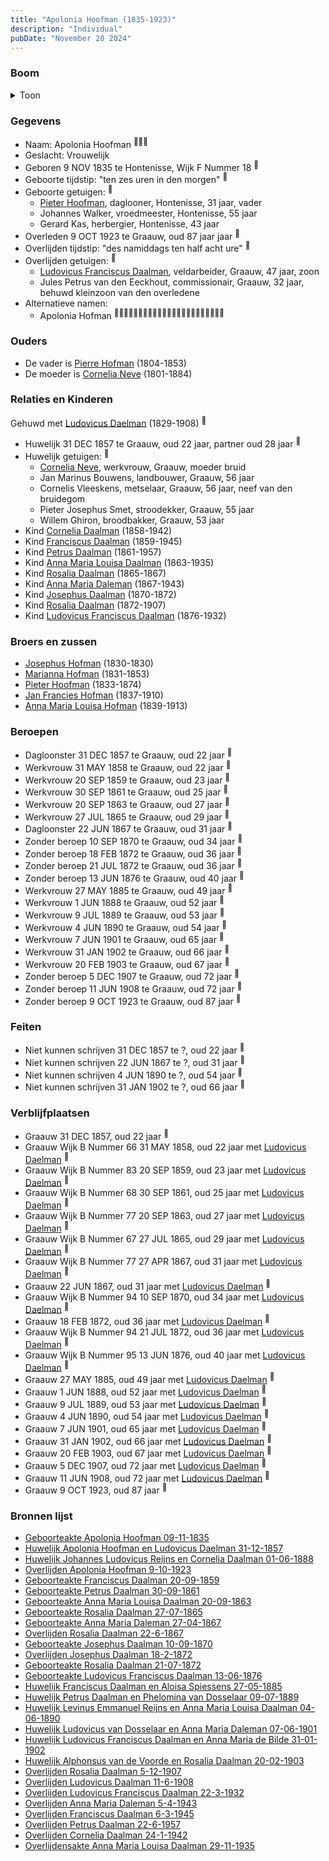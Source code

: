 ```yaml
---
title: "Apolonia Hoofman (1835-1923)"
description: "Individual"
pubDate: "November 20 2024"
---
```


### Boom
<details><summary>Toon</summary>

![test](https://www.plantuml.com/plantuml/svg/bPPTRzem58Rl_IkErejT8ILnGf8ALULpNTKFr7MJfccgJE92H68ZEsc5glxt6M8WDOoQE-pZOpz-t-CJBcL9H5aLEPBpZ2s880LCI3AV2bwnjCzpBg0KX4aLegn4iooba6GYoMdzcnQBSWa5BIPKo7fAbbHGNYuN53LsJN8Y9RmX0EXnaLBnECkIEQDITZe5oTZ51M3qZj1N6A-FagZE-3BEg10KhlXpGTWN81A-EuxZkG1dGpmAHZsrwTjpHlFq7Jhd4p9PFaruMURq_0BQC1hsm8qSN-Mpah9CIjfOBUTLdZyHbZubWaivuOf7fRaOxkv_gRm0mpT1IFMgo3HEdmj6yup07NsXEnnFuOnwGpp4Ht3KAitZRlRzb4LTT33igvp8tsFfdB_IDCtOTCKSm_NFExKEEskgaQ9oOZZBi-ciND8yvw-Ax1rfyLejlG9f_Ds4pbGJwr24DiTr5weUcBhw5JVCY61hukSgn5fS79naIWpt_KTrJQ_XoORifahvIvPK4WQ4vX_GOfiwyUgz8xNwgifbQL4YRYrtx4H7RS4R-u9mQulhxDjYLjU0aEOzFAzjKs3gjDlkxzLfaNs1-N3TNTt4ztGEK0OtX4qfIqcnOnkfFf1aibRPe0kjL7RWnt2yeekjwThgGWyhk61FvZ4jnI6Mo8O5RrZQ9pn5JtiUXCULwZ96u9O8vUCDhp9vmCxOgbzi8R4zf7vUyUfv4I9osW1xu98SgYwbXWrEgEv_iy89JjOiQeTx1ZPa6X35sGHoBO6wuuSFctyA5DGfiR_Vsg-vf8lPWPB2dar9kHktGiUQnetq5o7qzd3-QnQsqiRLPkrsjj1ctQjYPz-hNOSzqWQmRwKJrYKHjayfexeFu8PE-jEZlrokWtJ3tqteRjlIBTGOXyOuCiRnnp4sziEkCVQCCJR6FjATlFL7_L5AAVkx1T5Dr0n4I7SqCn0ZtKMC05wBi7hFPi15-bsP0G_f4ZS36EbgCmC-GfUguwb_ZVy0)
</details>

### Gegevens
- Naam: Apolonia Hoofman <sup><a href="../s00035/" style="text-decoration:none" title="Geboorteakte Apolonia Hoofman 09-11-1835 ">:link:</a><a href="../s00380/" style="text-decoration:none" title="Huwelijk Johannes Ludovicus Reijns en Cornelia Daalman 01-06-1888">:link:</a><a href="../s00407/" style="text-decoration:none" title="Overlijden Cornelia Daalman 24-1-1942">:link:</a></sup>
- Geslacht: Vrouwelijk
- Geboren 9 NOV 1835 te Hontenisse, Wijk F Nummer 18 <sup><a href="../s00035/" style="text-decoration:none" title="Geboorteakte Apolonia Hoofman 09-11-1835 ">:link:</a></sup>
- Geboorte tijdstip: "ten zes uren in den morgen" <sup><a href="../s00035/" style="text-decoration:none" title="Geboorteakte Apolonia Hoofman 09-11-1835 ">:link:</a></sup>
- Geboorte getuigen: <sup><a href="../s00035/" style="text-decoration:none" title="Geboorteakte Apolonia Hoofman 09-11-1835 ">:link:</a></sup>
  - [Pieter Hoofman](../i00021/), daglooner, Hontenisse, 31 jaar, vader
  - Johannes Walker, vroedmeester, Hontenisse, 55 jaar
  - Gerard Kas, herbergier, Hontenisse, 43 jaar
- Overleden 9 OCT 1923 te Graauw, oud 87 jaar jaar <sup><a href="../s00036/" style="text-decoration:none" title="Overlijden Apolonia Hoofman 9-10-1923 ">:link:</a></sup>
- Overlijden tijdstip: "des namiddags ten half acht ure" <sup><a href="../s00036/" style="text-decoration:none" title="Overlijden Apolonia Hoofman 9-10-1923 ">:link:</a></sup>
- Overlijden getuigen: <sup><a href="../s00036/" style="text-decoration:none" title="Overlijden Apolonia Hoofman 9-10-1923 ">:link:</a></sup>
  - [Ludovicus Franciscus Daalman](../i00234/), veldarbeider, Graauw, 47 jaar, zoon
  - Jules Petrus van den Eeckhout, commissionair, Graauw, 32 jaar, behuwd kleinzoon van den overledene
- Alternatieve namen:
  - Apolonia Hofman <sup><a href="../s00381/" style="text-decoration:none" title="Geboorteakte Franciscus Daalman 20-09-1859">:link:</a><a href="../s00383/" style="text-decoration:none" title="Geboorteakte Petrus Daalman 30-09-1861">:link:</a><a href="../s00384/" style="text-decoration:none" title="Geboorteakte Anna Maria Louisa Daalman 20-09-1863">:link:</a><a href="../s00385/" style="text-decoration:none" title="Geboorteakte Rosalia Daalman 27-07-1865">:link:</a><a href="../s00386/" style="text-decoration:none" title="Geboorteakte Anna Maria Daleman 27-04-1867">:link:</a><a href="../s00387/" style="text-decoration:none" title="Overlijden Rosalia Daalman 22-6-1867">:link:</a><a href="../s00389/" style="text-decoration:none" title="Geboorteakte Josephus Daalman 10-09-1870">:link:</a><a href="../s00390/" style="text-decoration:none" title="Overlijden Josephus Daalman 18-2-1872">:link:</a><a href="../s00391/" style="text-decoration:none" title="Geboorteakte Rosalia Daalman 21-07-1872">:link:</a><a href="../s00392/" style="text-decoration:none" title="Geboorteakte Ludovicus Franciscus Daalman 13-06-1876">:link:</a><a href="../s00393/" style="text-decoration:none" title="Huwelijk Franciscus Daalman en Aloisa Spiessens 27-05-1885">:link:</a><a href="../s00395/" style="text-decoration:none" title="Huwelijk Petrus Daalman en Phelomina van Dosselaar 09-07-1889">:link:</a><a href="../s00396/" style="text-decoration:none" title="Huwelijk Levinus Emmanuel Reijns en Anna Maria Louisa Daalman 04-06-1890">:link:</a><a href="../s00397/" style="text-decoration:none" title="Huwelijk Ludovicus van Dosselaar en Anna Maria Daleman 07-06-1901">:link:</a><a href="../s00399/" style="text-decoration:none" title="Huwelijk Ludovicus Franciscus Daalman en Anna Maria de Bilde 31-01-1902">:link:</a><a href="../s00400/" style="text-decoration:none" title="Huwelijk Alphonsus van de Voorde en Rosalia Daalman 20-02-1903">:link:</a><a href="../s00401/" style="text-decoration:none" title="Overlijden Rosalia Daalman 5-12-1907">:link:</a><a href="../s00402/" style="text-decoration:none" title="Overlijden Ludovicus Daalman 11-6-1908">:link:</a><a href="../s00403/" style="text-decoration:none" title="Overlijden Ludovicus Franciscus Daalman 22-3-1932">:link:</a><a href="../s00404/" style="text-decoration:none" title="Overlijden Anna Maria Daleman 5-4-1943">:link:</a><a href="../s00405/" style="text-decoration:none" title="Overlijden Franciscus Daalman 6-3-1945">:link:</a><a href="../s00406/" style="text-decoration:none" title="Overlijden Petrus Daalman 22-6-1957">:link:</a><a href="../s00408/" style="text-decoration:none" title="Overlijdensakte Anna Maria Louisa Daalman 29-11-1935">:link:</a></sup>

### Ouders
- De vader is [Pierre Hofman](../i00021/) (1804-1853)
- De moeder is [Cornelia Neve](../i00022/) (1801-1884)

### Relaties en Kinderen

Gehuwd met [Ludovicus Daelman](../i00029/) (1829-1908) <sup><a href="../s00037/" style="text-decoration:none" title="Huwelijk Apolonia Hoofman en Ludovicus Daelman 31-12-1857 ">:link:</a></sup>
- Huwelijk 31 DEC 1857 te Graauw, oud 22 jaar, partner oud 28 jaar <sup><a href="../s00037/" style="text-decoration:none" title="Huwelijk Apolonia Hoofman en Ludovicus Daelman 31-12-1857 ">:link:</a></sup>
- Huwelijk getuigen:  <sup><a href="../s00037/" style="text-decoration:none" title="Huwelijk Apolonia Hoofman en Ludovicus Daelman 31-12-1857 ">:link:</a></sup>
  - [Cornelia Neve](../i00022/), werkvrouw, Graauw, moeder bruid
  - Jan Marinus Bouwens, landbouwer, Graauw, 56 jaar
  - Cornelis Vleeskens, metselaar, Graauw, 56 jaar, neef van den bruidegom
  - Pieter Josephus Smet, stroodekker, Graauw, 55 jaar
  - Willem Ghiron, broodbakker, Graauw, 53 jaar
- Kind [Cornelia Daalman](../i00226/) (1858-1942)
- Kind [Franciscus Daalman](../i00227/) (1859-1945)
- Kind [Petrus Daalman](../i00228/) (1861-1957)
- Kind [Anna Maria Louisa Daalman](../i00229/) (1863-1935)
- Kind [Rosalia Daalman](../i00230/) (1865-1867)
- Kind [Anna Maria Daleman](../i00231/) (1867-1943)
- Kind [Josephus Daalman](../i00232/) (1870-1872)
- Kind [Rosalia Daalman](../i00233/) (1872-1907)
- Kind [Ludovicus Franciscus Daalman](../i00234/) (1876-1932)

### Broers en zussen
- [Josephus Hofman](../i00033/) (1830-1830)
- [Marianna Hofman](../i00034/) (1831-1853)
- [Pieter Hoofman](../i00013/) (1833-1874)
- [Jan Francies Hofman](../i00035/) (1837-1910)
- [Anna Maria Louisa Hofman](../i00036/) (1839-1913)

### Beroepen
- Dagloonster 31 DEC 1857 te Graauw, oud 22 jaar <sup><a href="../s00037/" style="text-decoration:none" title="Huwelijk Apolonia Hoofman en Ludovicus Daelman 31-12-1857 ">:link:</a></sup>
- Werkvrouw 31 MAY 1858 te Graauw, oud 22 jaar <sup><a href="../s00379/" style="text-decoration:none" title="Geboorteakte Cornelia Daalman 31-05-1858">:link:</a></sup>
- Werkvrouw 20 SEP 1859 te Graauw, oud 23 jaar <sup><a href="../s00381/" style="text-decoration:none" title="Geboorteakte Franciscus Daalman 20-09-1859">:link:</a></sup>
- Werkvrouw 30 SEP 1861 te Graauw, oud 25 jaar <sup><a href="../s00383/" style="text-decoration:none" title="Geboorteakte Petrus Daalman 30-09-1861">:link:</a></sup>
- Werkvrouw 20 SEP 1863 te Graauw, oud 27 jaar <sup><a href="../s00384/" style="text-decoration:none" title="Geboorteakte Anna Maria Louisa Daalman 20-09-1863">:link:</a></sup>
- Werkvrouw 27 JUL 1865 te Graauw, oud 29 jaar <sup><a href="../s00385/" style="text-decoration:none" title="Geboorteakte Rosalia Daalman 27-07-1865">:link:</a></sup>
- Dagloonster 22 JUN 1867 te Graauw, oud 31 jaar <sup><a href="../s00387/" style="text-decoration:none" title="Overlijden Rosalia Daalman 22-6-1867">:link:</a></sup>
- Zonder beroep 10 SEP 1870 te Graauw, oud 34 jaar <sup><a href="../s00389/" style="text-decoration:none" title="Geboorteakte Josephus Daalman 10-09-1870">:link:</a></sup>
- Zonder beroep 18 FEB 1872 te Graauw, oud 36 jaar <sup><a href="../s00390/" style="text-decoration:none" title="Overlijden Josephus Daalman 18-2-1872">:link:</a></sup>
- Zonder beroep 21 JUL 1872 te Graauw, oud 36 jaar <sup><a href="../s00391/" style="text-decoration:none" title="Geboorteakte Rosalia Daalman 21-07-1872">:link:</a></sup>
- Zonder beroep 13 JUN 1876 te Graauw, oud 40 jaar <sup><a href="../s00392/" style="text-decoration:none" title="Geboorteakte Ludovicus Franciscus Daalman 13-06-1876">:link:</a></sup>
- Werkvrouw 27 MAY 1885 te Graauw, oud 49 jaar <sup><a href="../s00393/" style="text-decoration:none" title="Huwelijk Franciscus Daalman en Aloisa Spiessens 27-05-1885">:link:</a></sup>
- Werkvrouw 1 JUN 1888 te Graauw, oud 52 jaar <sup><a href="../s00380/" style="text-decoration:none" title="Huwelijk Johannes Ludovicus Reijns en Cornelia Daalman 01-06-1888">:link:</a></sup>
- Werkvrouw 9 JUL 1889 te Graauw, oud 53 jaar <sup><a href="../s00395/" style="text-decoration:none" title="Huwelijk Petrus Daalman en Phelomina van Dosselaar 09-07-1889">:link:</a></sup>
- Werkvrouw 4 JUN 1890 te Graauw, oud 54 jaar <sup><a href="../s00396/" style="text-decoration:none" title="Huwelijk Levinus Emmanuel Reijns en Anna Maria Louisa Daalman 04-06-1890">:link:</a></sup>
- Werkvrouw 7 JUN 1901 te Graauw, oud 65 jaar <sup><a href="../s00397/" style="text-decoration:none" title="Huwelijk Ludovicus van Dosselaar en Anna Maria Daleman 07-06-1901">:link:</a></sup>
- Werkvrouw 31 JAN 1902 te Graauw, oud 66 jaar <sup><a href="../s00399/" style="text-decoration:none" title="Huwelijk Ludovicus Franciscus Daalman en Anna Maria de Bilde 31-01-1902">:link:</a></sup>
- Werkvrouw 20 FEB 1903 te Graauw, oud 67 jaar <sup><a href="../s00400/" style="text-decoration:none" title="Huwelijk Alphonsus van de Voorde en Rosalia Daalman 20-02-1903">:link:</a></sup>
- Zonder beroep 5 DEC 1907 te Graauw, oud 72 jaar <sup><a href="../s00401/" style="text-decoration:none" title="Overlijden Rosalia Daalman 5-12-1907">:link:</a></sup>
- Zonder beroep 11 JUN 1908 te Graauw, oud 72 jaar <sup><a href="../s00402/" style="text-decoration:none" title="Overlijden Ludovicus Daalman 11-6-1908">:link:</a></sup>
- Zonder beroep 9 OCT 1923 te Graauw, oud 87 jaar <sup><a href="../s00036/" style="text-decoration:none" title="Overlijden Apolonia Hoofman 9-10-1923 ">:link:</a></sup>

### Feiten
- Niet kunnen schrijven 31 DEC 1857 te ?, oud 22 jaar <sup><a href="../s00037/" style="text-decoration:none" title="Huwelijk Apolonia Hoofman en Ludovicus Daelman 31-12-1857 ">:link:</a></sup>
- Niet kunnen schrijven 22 JUN 1867 te ?, oud 31 jaar <sup><a href="../s00387/" style="text-decoration:none" title="Overlijden Rosalia Daalman 22-6-1867">:link:</a></sup>
- Niet kunnen schrijven 4 JUN 1890 te ?, oud 54 jaar <sup><a href="../s00396/" style="text-decoration:none" title="Huwelijk Levinus Emmanuel Reijns en Anna Maria Louisa Daalman 04-06-1890">:link:</a></sup>
- Niet kunnen schrijven 31 JAN 1902 te ?, oud 66 jaar <sup><a href="../s00399/" style="text-decoration:none" title="Huwelijk Ludovicus Franciscus Daalman en Anna Maria de Bilde 31-01-1902">:link:</a></sup>

### Verblijfplaatsen
- Graauw  31 DEC 1857, oud 22 jaar  <sup><a href="../s00037/" style="text-decoration:none" title="Huwelijk Apolonia Hoofman en Ludovicus Daelman 31-12-1857 ">:link:</a></sup>
- Graauw Wijk B Nummer 66 31 MAY 1858, oud 22 jaar met [Ludovicus Daelman](../i00029/) <sup><a href="../s00379/" style="text-decoration:none" title="Geboorteakte Cornelia Daalman 31-05-1858">:link:</a></sup>
- Graauw Wijk B Nummer 83 20 SEP 1859, oud 23 jaar met [Ludovicus Daelman](../i00029/) <sup><a href="../s00381/" style="text-decoration:none" title="Geboorteakte Franciscus Daalman 20-09-1859">:link:</a></sup>
- Graauw Wijk B Nummer 68 30 SEP 1861, oud 25 jaar met [Ludovicus Daelman](../i00029/) <sup><a href="../s00383/" style="text-decoration:none" title="Geboorteakte Petrus Daalman 30-09-1861">:link:</a></sup>
- Graauw Wijk B Nummer 77 20 SEP 1863, oud 27 jaar met [Ludovicus Daelman](../i00029/) <sup><a href="../s00384/" style="text-decoration:none" title="Geboorteakte Anna Maria Louisa Daalman 20-09-1863">:link:</a></sup>
- Graauw Wijk B Nummer 67 27 JUL 1865, oud 29 jaar met [Ludovicus Daelman](../i00029/) <sup><a href="../s00385/" style="text-decoration:none" title="Geboorteakte Rosalia Daalman 27-07-1865">:link:</a></sup>
- Graauw Wijk B Nummer 77 27 APR 1867, oud 31 jaar met [Ludovicus Daelman](../i00029/) <sup><a href="../s00386/" style="text-decoration:none" title="Geboorteakte Anna Maria Daleman 27-04-1867">:link:</a></sup>
- Graauw  22 JUN 1867, oud 31 jaar met [Ludovicus Daelman](../i00029/) <sup><a href="../s00387/" style="text-decoration:none" title="Overlijden Rosalia Daalman 22-6-1867">:link:</a></sup>
- Graauw Wijk B Nummer 94 10 SEP 1870, oud 34 jaar met [Ludovicus Daelman](../i00029/) <sup><a href="../s00389/" style="text-decoration:none" title="Geboorteakte Josephus Daalman 10-09-1870">:link:</a></sup>
- Graauw  18 FEB 1872, oud 36 jaar met [Ludovicus Daelman](../i00029/) <sup><a href="../s00390/" style="text-decoration:none" title="Overlijden Josephus Daalman 18-2-1872">:link:</a></sup>
- Graauw Wijk B Nummer 94 21 JUL 1872, oud 36 jaar met [Ludovicus Daelman](../i00029/) <sup><a href="../s00391/" style="text-decoration:none" title="Geboorteakte Rosalia Daalman 21-07-1872">:link:</a></sup>
- Graauw Wijk B Nummer 95 13 JUN 1876, oud 40 jaar met [Ludovicus Daelman](../i00029/) <sup><a href="../s00392/" style="text-decoration:none" title="Geboorteakte Ludovicus Franciscus Daalman 13-06-1876">:link:</a></sup>
- Graauw  27 MAY 1885, oud 49 jaar met [Ludovicus Daelman](../i00029/) <sup><a href="../s00393/" style="text-decoration:none" title="Huwelijk Franciscus Daalman en Aloisa Spiessens 27-05-1885">:link:</a></sup>
- Graauw  1 JUN 1888, oud 52 jaar met [Ludovicus Daelman](../i00029/) <sup><a href="../s00380/" style="text-decoration:none" title="Huwelijk Johannes Ludovicus Reijns en Cornelia Daalman 01-06-1888">:link:</a></sup>
- Graauw  9 JUL 1889, oud 53 jaar met [Ludovicus Daelman](../i00029/) <sup><a href="../s00395/" style="text-decoration:none" title="Huwelijk Petrus Daalman en Phelomina van Dosselaar 09-07-1889">:link:</a></sup>
- Graauw  4 JUN 1890, oud 54 jaar met [Ludovicus Daelman](../i00029/) <sup><a href="../s00396/" style="text-decoration:none" title="Huwelijk Levinus Emmanuel Reijns en Anna Maria Louisa Daalman 04-06-1890">:link:</a></sup>
- Graauw  7 JUN 1901, oud 65 jaar met [Ludovicus Daelman](../i00029/) <sup><a href="../s00397/" style="text-decoration:none" title="Huwelijk Ludovicus van Dosselaar en Anna Maria Daleman 07-06-1901">:link:</a></sup>
- Graauw  31 JAN 1902, oud 66 jaar met [Ludovicus Daelman](../i00029/) <sup><a href="../s00399/" style="text-decoration:none" title="Huwelijk Ludovicus Franciscus Daalman en Anna Maria de Bilde 31-01-1902">:link:</a></sup>
- Graauw  20 FEB 1903, oud 67 jaar met [Ludovicus Daelman](../i00029/) <sup><a href="../s00400/" style="text-decoration:none" title="Huwelijk Alphonsus van de Voorde en Rosalia Daalman 20-02-1903">:link:</a></sup>
- Graauw  5 DEC 1907, oud 72 jaar met [Ludovicus Daelman](../i00029/) <sup><a href="../s00401/" style="text-decoration:none" title="Overlijden Rosalia Daalman 5-12-1907">:link:</a></sup>
- Graauw  11 JUN 1908, oud 72 jaar met [Ludovicus Daelman](../i00029/) <sup><a href="../s00402/" style="text-decoration:none" title="Overlijden Ludovicus Daalman 11-6-1908">:link:</a></sup>
- Graauw  9 OCT 1923, oud 87 jaar  <sup><a href="../s00036/" style="text-decoration:none" title="Overlijden Apolonia Hoofman 9-10-1923 ">:link:</a></sup>

### Bronnen lijst
- [Geboorteakte Apolonia Hoofman 09-11-1835 ](../s00035/)
- [Huwelijk Apolonia Hoofman en Ludovicus Daelman 31-12-1857 ](../s00037/)
- [Huwelijk Johannes Ludovicus Reijns en Cornelia Daalman 01-06-1888](../s00380/)
- [Overlijden Apolonia Hoofman 9-10-1923 ](../s00036/)
- [Geboorteakte Franciscus Daalman 20-09-1859](../s00381/)
- [Geboorteakte Petrus Daalman 30-09-1861](../s00383/)
- [Geboorteakte Anna Maria Louisa Daalman 20-09-1863](../s00384/)
- [Geboorteakte Rosalia Daalman 27-07-1865](../s00385/)
- [Geboorteakte Anna Maria Daleman 27-04-1867](../s00386/)
- [Overlijden Rosalia Daalman 22-6-1867](../s00387/)
- [Geboorteakte Josephus Daalman 10-09-1870](../s00389/)
- [Overlijden Josephus Daalman 18-2-1872](../s00390/)
- [Geboorteakte Rosalia Daalman 21-07-1872](../s00391/)
- [Geboorteakte Ludovicus Franciscus Daalman 13-06-1876](../s00392/)
- [Huwelijk Franciscus Daalman en Aloisa Spiessens 27-05-1885](../s00393/)
- [Huwelijk Petrus Daalman en Phelomina van Dosselaar 09-07-1889](../s00395/)
- [Huwelijk Levinus Emmanuel Reijns en Anna Maria Louisa Daalman 04-06-1890](../s00396/)
- [Huwelijk Ludovicus van Dosselaar en Anna Maria Daleman 07-06-1901](../s00397/)
- [Huwelijk Ludovicus Franciscus Daalman en Anna Maria de Bilde 31-01-1902](../s00399/)
- [Huwelijk Alphonsus van de Voorde en Rosalia Daalman 20-02-1903](../s00400/)
- [Overlijden Rosalia Daalman 5-12-1907](../s00401/)
- [Overlijden Ludovicus Daalman 11-6-1908](../s00402/)
- [Overlijden Ludovicus Franciscus Daalman 22-3-1932](../s00403/)
- [Overlijden Anna Maria Daleman 5-4-1943](../s00404/)
- [Overlijden Franciscus Daalman 6-3-1945](../s00405/)
- [Overlijden Petrus Daalman 22-6-1957](../s00406/)
- [Overlijden Cornelia Daalman 24-1-1942](../s00407/)
- [Overlijdensakte Anna Maria Louisa Daalman 29-11-1935](../s00408/)